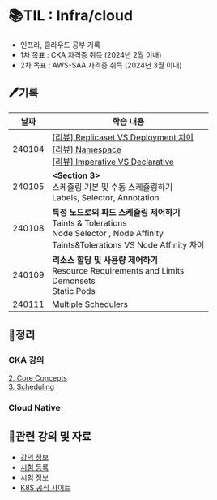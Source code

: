 # 📚TIL : Infra/cloud
- 인프라, 클라우드 공부 기록
- 1차 목표 : CKA 자격증 취득 (2024년 2월 이내)
- 2차 목표 : AWS-SAA 자격증 취득 (2024년 3월 이내) 

## 🖊️기록
|날짜|학습 내용|
|---|---|
|240104|[[리뷰] Replicaset VS Deployment 차이](https://github.com/jjhh0210/TIL_infra-cloud/blob/main/k8s/CoreConcepts/Replicaset%20VS%20Deployment.md)<br>[[리뷰] Namespace](https://github.com/jjhh0210/TIL_infra-cloud/blob/main/k8s/CoreConcepts/Namespace.md)<br>[[리뷰] Imperative VS Declarative](https://github.com/jjhh0210/TIL_infra-cloud/blob/main/k8s/CoreConcepts/k8s%EC%97%90%EC%84%9C%20imperative%20VS%20Declarative.md)|
|240105|**<Section 3>** <br>스케쥴링 기본 및 수동 스케쥴링하기<br> Labels, Selector, Annotation|
|240108|**특정 노드로의 파드 스케쥴링 제어하기** <br>Taints & Tolerations<br>Node Selector , Node Affinity <br> Taints&Tolerations VS Node Affinity 차이|
|240109|**리소스 할당 및 사용량 제어하기** <br> Resource Requirements and Limits<br> Demonsets <br> Static Pods |
|240111|Multiple Schedulers| 


## 📝정리
### CKA 강의
[2. Core Concepts](https://mint-thread-249.notion.site/2-Core-Concepts-f634f426eea947378627920eb391a3bc)<br>
[3. Scheduling](https://mint-thread-249.notion.site/3-Scheduling-ebde197096724b039702de763462d15b)

### Cloud Native



## 🔗관련 강의 및 자료
- [강의 정보](https://www.udemy.com/course/certified-kubernetes-administrator-with-practice-tests/) <br>
- [시험 등록](https://trainingportal.linuxfoundation.org/learn/dashboard/) <br>
- [시험 정보](https://velog.io/@jkseo50/Kubernetes-CKA-Certified-Kubernetes-Administrator-취득-후기) <br>
- [K8S 공식 사이트](https://kubernetes.io/ko/)